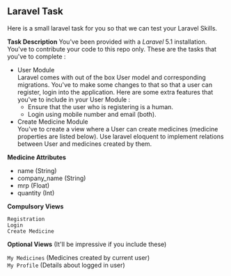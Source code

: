## Laravel Task

Here is a small laravel task for you so that we can test your Laravel Skills.

**Task Description**
You've been provided with a _Laravel_ 5.1 installation. You've to contribute your code to this repo only.
These are the tasks that you've to complete : 
- User Module<br>
  Laravel comes with out of the box User model and corresponding migrations. You've to make some changes to that so that a user can register, login into the application. Here are some extra features that you've to include in your User Module :
  * Ensure that the user who is registering is a human.
  * Login using mobile number and email (both).
- Create Medicine Module<br>
  You've to create a view where a User can create medicines (medicine properties are listed below). Use laravel eloquent to implement relations between User and medicines created by them. 

**Medicine Attributes**
- name (String)
- company_name (String)
- mrp (Float)
- quantity (Int)
  
**Compulsory Views**

`Registration`<br>
`Login`<br>
`Create Medicine`<br>

**Optional Views** (It'll be impressive if you include these)<br>

`My Medicines` (Medicines created by current user)<br>
`My Profile` (Details about logged in user)<br>
